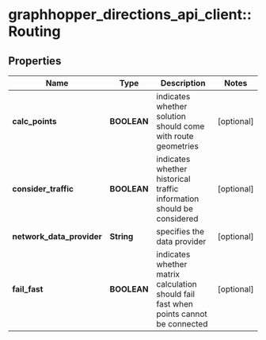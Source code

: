# graphhopper_directions_api_client::Routing

## Properties
Name | Type | Description | Notes
------------ | ------------- | ------------- | -------------
**calc_points** | **BOOLEAN** | indicates whether solution should come with route geometries | [optional] 
**consider_traffic** | **BOOLEAN** | indicates whether historical traffic information should be considered | [optional] 
**network_data_provider** | **String** | specifies the data provider | [optional] 
**fail_fast** | **BOOLEAN** | indicates whether matrix calculation should fail fast when points cannot be connected | [optional] 


